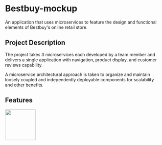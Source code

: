# Bestbuy-mockup

An application that uses microservices to feature the design and functional elements of Bestbuy's online retail store.

## Project Description

The project takes 3 microservices each developed by a team member and delivers a single application with navigation, product display, and customer reviews capability.

A microservice architectural approach is taken to organize and maintain loosely coupled and independently deployable components for scalability and other benefits.

## Features

<img src="https://media.giphy.com/media/gb6kjjG8axQHOlw7Nk/giphy.gif" width="100px"/>
